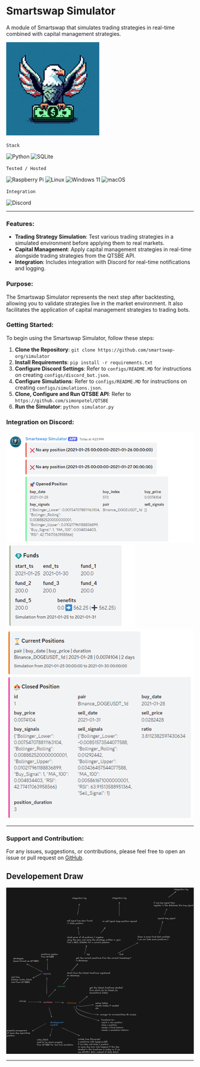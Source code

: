# Smartswap Simulator

A module of Smartswap that simulates trading strategies in real-time combined with capital management strategies.

<img src="https://github.com/smartswap-org/simulator/blob/74493bf848cdb234507e7518d06b5dd75421079b/assets/simulator-logo.jpeg" width="250" height="250">

`Stack`

![Python](https://img.shields.io/badge/python-3670A0?style=for-the-badge&logo=python&logoColor=ffdd54)
![SQLite](https://img.shields.io/badge/sqlite-%2307405e.svg?style=for-the-badge&logo=sqlite&logoColor=white)

`Tested / Hosted`

![Raspberry Pi](https://img.shields.io/badge/-RaspberryPi-C51A4A?style=for-the-badge&logo=Raspberry-Pi)
![Linux](https://img.shields.io/badge/Linux-FCC624?style=for-the-badge&logo=linux&logoColor=black)
![Windows 11](https://img.shields.io/badge/Windows%2011-%230079d5.svg?style=for-the-badge&logo=Windows%2011&logoColor=white)
![macOS](https://img.shields.io/badge/mac%20os-000000?style=for-the-badge&logo=macos&logoColor=F0F0F0)

`Integration`

![Discord](https://img.shields.io/badge/Discord-%235865F2.svg?style=for-the-badge&logo=discord&logoColor=white)

---

### Features:

- **Trading Strategy Simulation**: Test various trading strategies in a simulated environment before applying them to real markets.
- **Capital Management**: Apply capital management strategies in real-time alongside trading strategies from the QTSBE API.
- **Integration**: Includes integration with Discord for real-time notifications and logging.

### Purpose:

The Smartswap Simulator represents the next step after backtesting, allowing you to validate strategies live in the market environment. It also facilitates the application of capital management strategies to trading bots.

### Getting Started:

To begin using the Smartswap Simulator, follow these steps:

1. **Clone the Repository**: `git clone https://github.com/smartswap-org/simulator`
2. **Install Requirements**: `pip install -r requirements.txt`
3. **Configure Discord Settings**: Refer to `configs/README.MD` for instructions on creating `configs/discord_bot.json`.
4. **Configure Simulations**: Refer to `configs/README.MD` for instructions on creating `configs/simulations.json`.
5. **Clone, Configure and Run QTSBE API**: Refer to `https://github.com/simonpotel/QTSBE`
6. **Run the Simulator**: `python simulator.py`

### Integration on Discord:

<img src="https://github.com/smartswap-org/simulator/blob/c3b00ab4e8ae670ae2f40d1768556a6c26d3bcc0/assets/readme/no_any_and_opened.png">
<img src="https://github.com/smartswap-org/simulator/blob/c3b00ab4e8ae670ae2f40d1768556a6c26d3bcc0/assets/readme/funds.png">
<img src="https://github.com/smartswap-org/simulator/blob/c3b00ab4e8ae670ae2f40d1768556a6c26d3bcc0/assets/readme/current_and_closed.png">

---

### Support and Contribution:

For any issues, suggestions, or contributions, please feel free to open an issue or pull request on [GitHub](https://github.com/smartswap-org/simulator).

## Developement Draw

<img src="https://github.com/smartswap-org/simulator/blob/9c5f79699d95944963a8980ddb8adacc2694ee54/assets/simulator.png">

---
